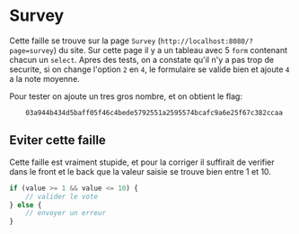 # Survey

Cette faille se trouve sur la page `Survey` (`http://localhost:8080/?page=survey`) du site.
Sur cette page il y a un tableau avec 5 `form` contenant chacun un `select`.
Apres des tests, on a constate qu'il n'y a pas trop de securite, si on change l'option `2` en `4`, le formulaire se valide bien et ajoute `4` a la note moyenne.

Pour tester on ajoute un tres gros nombre, et on obtient le flag:

        03a944b434d5baff05f46c4bede5792551a2595574bcafc9a6e25f67c382ccaa

## Eviter cette faille

Cette faille est vraiment stupide, et pour la corriger il suffirait de verifier dans le front et le back que la valeur saisie se trouve bien entre 1 et 10.

```js
if (value >= 1 && value <= 10) {
    // valider le vote
} else {
    // envoyer un erreur
}
```
